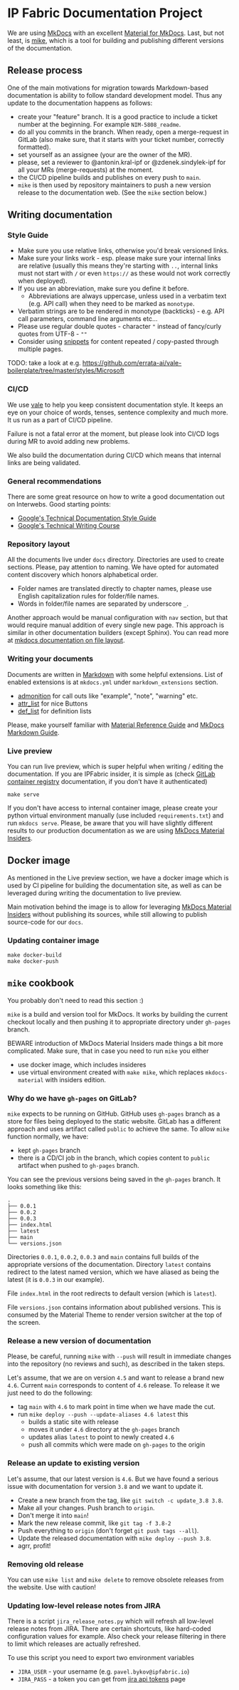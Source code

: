 # IP Fabric Documentation Project

We are using [MkDocs](https://www.mkdocs.org/) with an excellent [Material for
MkDocs](https://squidfunk.github.io/mkdocs-material/). Last, but not least, is
[mike](https://github.com/jimporter/mike), which is a tool for building and
publishing different versions of the documentation.

## Release process

One of the main motivations for migration towards Markdown-based documentation
is ability to follow standard development model. Thus any update to the
documentation happens as follows:

- create your "feature" branch. It is a good practice to include a ticket number
  at the beginning. For example `NIM-5808_readme`.
- do all you commits in the branch. When ready, open a merge-request in GitLab
  (also make sure, that it starts with your ticket number, correctly formatted).
- set yourself as an assignee (your are the owner of the MR).
- please, set a reviewer to @antonin.kral-ipf or @zdenek.sindylek-ipf for all your MRs
  (merge-requests) at the moment.
- the CI/CD pipeline builds and publishes on every push to `main`.
- `mike` is then used by repository maintainers to push a new version release to
  the documentation web. (See the `mike` section below.)

## Writing documentation

### Style Guide

- Make sure you use relative links, otherwise you'd break versioned links.
- Make sure your links work - esp. please make sure your internal links are
  relative (usually this means they're starting with `..`, internal links must
  not start with `/` or even `https://` as these would not work correctly when
  deployed).
- If you use an abbreviation, make sure you define it before.
  - Abbreviations are always uppercase, unless used in a verbatim text (e.g.
    API call) when they need to be marked as `monotype`.
- Verbatim strings are to be rendered in monotype (backticks) - e.g. API call
  parameters, command line arguments etc...
- Please use regular double quotes - character `"` instead of fancy/curly
  quotes from UTF-8 - `""`
- Consider using [snippets](snippets) for content repeated / copy-pasted through multiple pages.

TODO: take a look at e.g. https://github.com/errata-ai/vale-boilerplate/tree/master/styles/Microsoft

### CI/CD

We use [vale](https://github.com/errata-ai/vale) to help you keep consistent
documentation style. It keeps an eye on your choice of words, tenses, sentence
complexity and much more. It us run as a part of CI/CD pipeline.

Failure is not a fatal error at the moment, but please look into CI/CD logs
during MR to avoid adding new problems.

We also build the documentation during CI/CD which means that internal links
are being validated.

### General recommendations

There are some great resource on how to write a good documentation out on
Interwebs. Good starting points:

- [Google's Technical Documentation Style Guide](https://developers.google.com/style)
- [Google's Technical Writing Course](https://developers.google.com/tech-writing)

### Repository layout

All the documents live under `docs` directory. Directories are used to create
sections. Please, pay attention to naming. We have opted for automated content
discovery which honors alphabetical order.

- Folder names are translated directly to chapter names, please use English
  capitalization rules for folder/file names.
- Words in folder/file names are separated by underscore `_`.

Another approach would be manual configuration with `nav` section, but that
would require manual addition of every single new page. This approach is
similar in other documentation builders (except Sphinx). You can read more at
[mkdocs documentation on file
layout](https://www.mkdocs.org/user-guide/writing-your-docs/).

### Writing your documents

Documents are written in [Markdown](https://www.markdownguide.org/cheat-sheet/)
with some helpful extensions. List of enabled extensions is at `mkdocs.yml`
under `markdown_extensions` section.

- [admonition](https://squidfunk.github.io/mkdocs-material/reference/admonitions/) for call outs like "example", "note", "warning" etc.
- [attr_list](https://squidfunk.github.io/mkdocs-material/reference/buttons/) for nice Buttons
- [def_list](https://squidfunk.github.io/mkdocs-material/reference/lists/#using-definition-lists) for definition lists

Please, make yourself familiar with [Material Reference Guide](https://squidfunk.github.io/mkdocs-material/reference/abbreviations/) and [MkDocs Markdown Guide](https://www.mkdocs.org/user-guide/writing-your-docs/#writing-with-markdown).

### Live preview

You can run live preview, which is super helpful when writing / editing the
documentation. If you are IPFabric insider, it is simple as (check
[GitLab container registry](https://docs.gitlab.com/ee/user/packages/container_registry/#authenticate-with-the-container-registry)
documentation, if you don't have it authenticated)

```shell
make serve
```

If you don't have access to internal container image, please create your python
virtual environment manually (use included `requirements.txt`) and run `mkdocs serve`.
Please, be aware that you will have slightly different results to our production documentation as we
are using [MkDocs Material Insiders](https://squidfunk.github.io/mkdocs-material/insiders/).

## Docker image

As mentioned in the Live preview section, we have a docker image which is used
by CI pipeline for building the documentation site, as well as can be leveraged
during writing the documentation to live preview.

Main motivation behind the image is to allow for leveraging
[MkDocs Material Insiders](https://squidfunk.github.io/mkdocs-material/insiders/) without
publishing its sources, while still allowing to publish source-code for our
`docs`.

### Updating container image

```shell
make docker-build
make docker-push
```

## `mike` cookbook

You probably don't need to read this section :)

`mike` is a build and version tool for MkDocs. It works by building the current
checkout locally and then pushing it to appropriate directory under `gh-pages`
branch.

BEWARE introduction of MkDocs Material Insiders made things a bit more complicated.
Make sure, that in case you need to run `mike` you either

- use docker image, which includes insideres
- use virtual environment created with `make mike`, which replaces `mkdocs-material` with
  insiders edition.

### Why do we have `gh-pages` on GitLab?

`mike` expects to be running on GitHub. GitHub uses `gh-pages` branch as a store
for files being deployed to the static website. GitLab has a different approach
and uses artifact called `public` to achieve the same. To allow `mike` function
normally, we have:

- kept `gh-pages` branch
- there is a CD/CI job in the branch, which copies content to `public` artifact
  when pushed to `gh-pages` branch.

You can see the previous versions being saved in the `gh-pages` branch. It looks
something like this:

```none
.
├── 0.0.1
├── 0.0.2
├── 0.0.3
├── index.html
├── latest
├── main
└── versions.json
```

Directories `0.0.1`, `0.0.2`, `0.0.3` and `main` contains full builds of the
appropriate versions of the documentation. Directory `latest` contains redirect
to the latest named version, which we have aliased as being the latest (it is
`0.0.3` in our example).

File `index.html` in the root redirects to default version (which is `latest`).

File `versions.json` contains information about published versions. This is
consumed by the Material Theme to render version switcher at the top of the
screen.

### Release a new version of documentation

Please, be careful, running `mike` with `--push` will result in immediate
changes into the repository (no reviews and such), as described in the taken
steps.

Let's assume, that we are on version `4.5` and want to release a brand new
`4.6`. Current `main` corresponds to content of `4.6` release. To release it we
just need to do the following:

- tag `main` with `4.6` to mark point in time when we have made the cut.
- run `mike deploy --push --update-aliases 4.6 latest` this
  - builds a static site with release
  - moves it under `4.6` directory at the `gh-pages` branch
  - updates alias `latest` to point to newly created `4.6`
  - push all commits which were made on `gh-pages` to the origin

### Release an update to existing version

Let's assume, that our latest version is `4.6`. But we have found a serious
issue with documentation for version `3.8` and we want to update it.

- Create a new branch from the tag, like `git switch -c update_3.8 3.8`.
- Make all your changes. Push branch to `origin`.
- Don't merge it into `main`!
- Mark the new release commit, like `git tag -f 3.8-2`
- Push everything to `origin` (don't forget `git push tags --all`).
- Update the released documentation with `mike deploy --push 3.8`.
- agrr, profit!

### Removing old release

You can use `mike list` and `mike delete` to remove obsolete releases from the
website. Use with caution!

### Updating low-level release notes from JIRA

There is a script `jira_release_notes.py` which will refresh all low-level
release notes from JIRA. There are certain shortcuts, like hard-coded
configuration values for example. Also check your release filtering in there to
limit which releases are actually refreshed.

To use this script you need to export two environment variables

- `JIRA_USER` - your username (e.g. `pavel.bykov@ipfabric.io`)
- `JIRA_PASS` - a token you can get from [jira api tokens](https://id.atlassian.com/manage-profile/security/api-tokens) page
